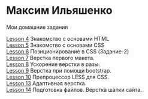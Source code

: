 

# Максим Ильяшенко  
Мои домашние задания  

[Lesson 4](/lesson4/ "ДЗ") Знакомство с основами HTML       
[Lesson 5](/lesson5/ "ДЗ") Знакомство с основами CSS       
[Lesson 6](/lesson6-2/ "ДЗ") Позиционирование в CSS (Задание-2)  
[Lesson 7](/lesson-7/ "ДЗ") Верстка первого макета.  
[Lesson 8](/lesson-8/ "ДЗ") Ускорение верстки в разы.  
[Lesson 9](/lesson-9/ "ДЗ") Верстка при помощи bootstrap.  
[Lesson 10](/lesson-10/ "ДЗ") Препроцессор LESS для CSS.  
[Lesson 13](/lesson-13/ "ДЗ") Адаптивная верстка.  
[Lesson 14](/lesson-14/ "ДЗ") Подготовка файлов. Верстка шапки сайта.  
